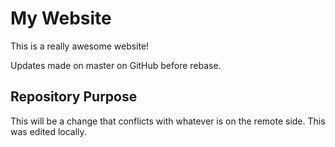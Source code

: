 # My Website

This is a really awesome website!

Updates made on master on GitHub before rebase.

## Repository Purpose

This will be a change that conflicts
with whatever is on the remote side.
This was edited locally.
